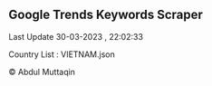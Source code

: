 

## Google Trends Keywords Scraper 
 
Last Update 30-03-2023 , 22:02:33

Country List :
VIETNAM.json



© Abdul Muttaqin 
